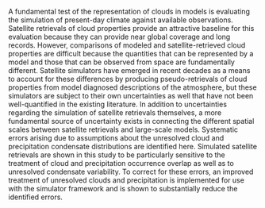 A fundamental test of the representation of clouds in models is evaluating the simulation of present-day climate against available observations. Satellite retrievals of cloud properties provide an attractive baseline for this evaluation because they can provide near global coverage and long records. However, comparisons of modeled and satellite-retrieved cloud properties are difficult because the quantities that can be represented by a model and those that can be observed from space are fundamentally different. Satellite simulators have emerged in recent decades as a means to account for these differences by producing pseudo-retrievals of cloud properties from model diagnosed descriptions of the atmosphere, but these simulators are subject to their own uncertainties as well that have not been well-quantified in the existing literature. In addition to uncertainties regarding the simulation of satellite retrievals themselves, a more fundamental source of uncertainty exists in connecting the different spatial scales between satellite retrievals and large-scale models. Systematic errors arising due to assumptions about the unresolved cloud and precipitation condensate distributions are identified here. Simulated satellite retrievals are shown in this study to be particularly sensitive to the treatment of cloud and precipitation occurrence overlap as well as to unresolved condensate variability. To correct for these errors, an improved treatment of unresolved clouds and precipitation is implemented for use with the simulator framework and is shown to substantially reduce the identified errors.

